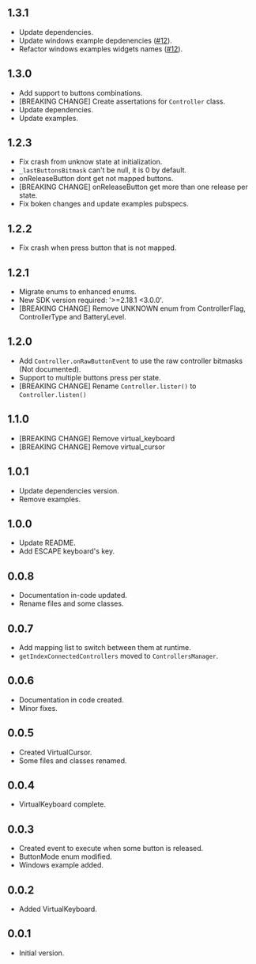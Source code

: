 ## 1.3.1
- Update dependencies.
- Update windows example depdenencies ([#12](https://github.com/LuanRoger/xinput_gamepad/pull/12)).
- Refactor windows examples widgets names ([#12](https://github.com/LuanRoger/xinput_gamepad/pull/12)).

## 1.3.0
- Add support to buttons combinations.
- [BREAKING CHANGE] Create assertations for ```Controller``` class.
- Update dependencies.
- Update examples.

## 1.2.3
- Fix crash from unknow state at initialization.
- ```_lastButtonsBitmask``` can't be null, it is 0 by default.
- onReleaseButton dont get not mapped buttons.
- [BREAKING CHANGE] onReleaseButton get more than one release per state.
- Fix boken changes and update examples pubspecs.

## 1.2.2
- Fix crash when press button that is not mapped.

## 1.2.1
- Migrate enums to enhanced enums.
- New SDK version required: '>=2.18.1 <3.0.0'.
- [BREAKING CHANGE] Remove UNKNOWN enum from ControllerFlag, ControllerType and BatteryLevel.

## 1.2.0
- Add ```Controller.onRawButtonEvent``` to use the raw controller bitmasks (Not documented).
- Support to multiple buttons press per state.
- [BREAKING CHANGE] Rename ```Controller.lister()``` to ```Controller.listen()```

## 1.1.0
- [BREAKING CHANGE] Remove virtual_keyboard
- [BREAKING CHANGE] Remove virtual_cursor

## 1.0.1
- Update dependencies version.
- Remove examples.

## 1.0.0
- Update README.
- Add ESCAPE keyboard's key.

## 0.0.8
- Documentation in-code updated.
- Rename files and some classes.

## 0.0.7
- Add mapping list to switch between them at runtime.
- ```getIndexConnectedControllers``` moved to ```ControllersManager```.

## 0.0.6
- Documentation in code created.
- Minor fixes.

## 0.0.5
- Created VirtualCursor.
- Some files and classes renamed.

## 0.0.4
- VirtualKeyboard complete.

## 0.0.3
- Created event to execute when some button is released.
- ButtonMode enum modified.
- Windows example added.

## 0.0.2
- Added VirtualKeyboard.

## 0.0.1
- Initial version.